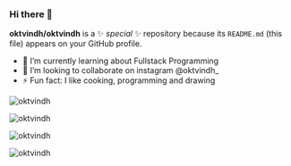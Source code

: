 ### Hi there 👋


**oktvindh/oktvindh** is a ✨ _special_ ✨ repository because its `README.md` (this file) appears on your GitHub profile.


- 🌱 I’m currently learning about Fullstack Programming
- 👯 I’m looking to collaborate on instagram @oktvindh_
- ⚡ Fun fact: I like cooking, programming and drawing

<p align="left"> <img src="https://komarev.com/ghpvc/?username=oktvindh&color=blueviolet&style=flat-square&label=Visitor+counter" alt="oktvindh" /> </p>
<p align="left"> <img src="https://github-readme-stats.vercel.app/api?username=oktvindh&show_icons=true&hide_border=true&theme=nightowl" alt="oktvindh"/> </p>
<p align="left"><img src="https://github-readme-stats.vercel.app/api/top-langs/?username=oktvindh&layout=compact&theme=nightowl" alt="oktvindh"/> </p>
<!-- <p align="left"><img src="https://gitwar.herokuapp.com/badge?username=oktvindh&label=Gitwar%20Profile%20Score&style=for-the-badge&color=blueviolet" alt="oktvindh"/> </p> -->
<p align="left"><img src="https://komarev.com/ghpvc/?username=oktvindh&label=PROFILE+VIEWS" alt="oktvindh"/> </p>
